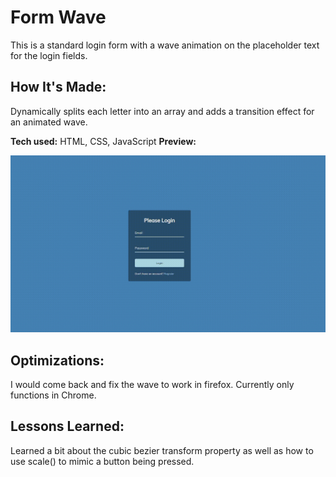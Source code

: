 # Form Wave

This is a standard login form with a wave animation on the placeholder text for the login fields.

## How It's Made:

Dynamically splits each letter into an array and adds a transition effect for an animated wave.

**Tech used:**
HTML, CSS, JavaScript
**Preview:**

<div align="center">
  <img src="./assets/animatedWave.gif" alt="Wave Preview" />  
</div>

## Optimizations:

I would come back and fix the wave to work in firefox. Currently only functions in Chrome.

## Lessons Learned:

Learned a bit about the cubic bezier transform property as well as how to use scale() to mimic a button being pressed.
